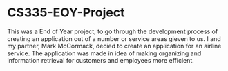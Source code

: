 # CS335-EOY-Project
This was a End of Year project, to go through the development process of creating an application out of a number or service areas gieven to us. I and my partner, Mark McCormack,
decied to create an application for an airline service. The application was made in idea of making organizing and information retrieval for customers and employees more efficient. 
